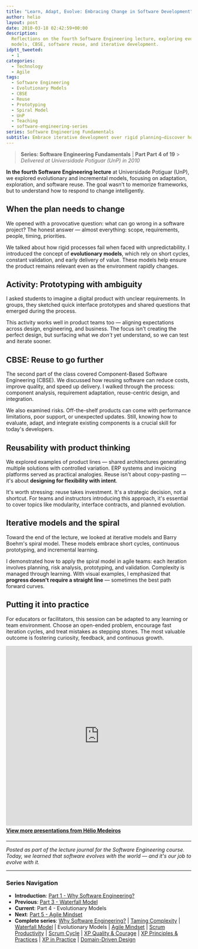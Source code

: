 ```yaml
---
title: "Learn, Adapt, Evolve: Embracing Change in Software Development"
author: helio
layout: post
date: 2010-03-18 02:42:59+00:00
description:
  Reflections on the fourth Software Engineering lecture, exploring evolutionary
  models, CBSE, software reuse, and iterative development.
idptt_tweeted:
  - 1
categories:
  - Technology
  - Agile
tags:
  - Software Engineering
  - Evolutionary Models
  - CBSE
  - Reuse
  - Prototyping
  - Spiral Model
  - UnP
  - Teaching
  - software-engineering-series
series: Software Engineering Fundamentals
subtitle: Embrace iterative development over rigid planning—discover how evolutionary models like spiral and incremental approaches handle uncertainty, reduce risk, and deliver value through continuous learning cycles
---
```


> **Series: Software Engineering Fundamentals** | **Part Part 4 of 19** > _Delivered at Universidade Potiguar (UnP) in 2010_

**In the fourth Software Engineering lecture** at Universidade Potiguar (UnP), we explored evolutionary and incremental models, focusing on adaptation, exploration, and software reuse. The goal wasn't to memorize frameworks, but to understand how to respond to change intelligently.

## When the plan needs to change

We opened with a provocative question: what can go wrong in a software project? The honest answer — almost everything: scope, requirements, people, timing, priorities.

We talked about how rigid processes fail when faced with unpredictability. I introduced the concept of **evolutionary models**, which rely on short cycles, constant validation, and early delivery of value. These models help ensure the product remains relevant even as the environment rapidly changes.

## Activity: Prototyping with ambiguity

I asked students to imagine a digital product with unclear requirements. In groups, they sketched quick interface prototypes and shared questions that emerged during the process.

This activity works well in product teams too — aligning expectations across design, engineering, and business. The focus isn't creating the perfect design, but surfacing what we _don't_ yet understand, so we can test and iterate sooner.

## CBSE: Reuse to go further

The second part of the class covered Component-Based Software Engineering (CBSE). We discussed how reusing software can reduce costs, improve quality, and speed up delivery. I walked through the process: component analysis, requirement adaptation, reuse-centric design, and integration.

We also examined risks. Off-the-shelf products can come with performance limitations, poor support, or unexpected updates. Still, knowing how to evaluate, adapt, and integrate existing components is a crucial skill for today's developers.

## Reusability with product thinking

We explored examples of product lines — shared architectures generating multiple solutions with controlled variation. ERP systems and invoicing platforms served as practical analogies. Reuse isn't about copy-pasting — it's about **designing for flexibility with intent**.

It's worth stressing: reuse takes investment. It's a strategic decision, not a shortcut. For teams and instructors introducing this approach, it's essential to cover topics like modularity, interface contracts, and planned evolution.

## Iterative models and the spiral

Toward the end of the lecture, we looked at iterative models and Barry Boehm's spiral model. These models embrace short cycles, continuous prototyping, and incremental learning.

I demonstrated how to apply the spiral model in agile teams: each iteration involves planning, risk analysis, prototyping, and validation. Complexity is managed through learning. With visual examples, I emphasized that **progress doesn't require a straight line** — sometimes the best path forward curves.

## Putting it into practice

For educators or facilitators, this session can be adapted to any learning or team environment. Choose an open-ended problem, encourage fast iteration cycles, and treat mistakes as stepping stones. The most valuable outcome is fostering curiosity, feedback, and continuous growth.

<div style="margin-bottom: 20px;">
<iframe src="https://www.slideshare.net/slideshow/embed_code/key/nsiybxGRHZeM7z" width="597" height="486" frameborder="0" marginwidth="0" marginheight="0" scrolling="no" style="border:1px solid #CCC; border-width:1px; margin-bottom:5px; max-width: 100%;" allowfullscreen></iframe>
<div style="margin-bottom:5px">
    <strong><a href="//www.slideshare.net/heliomedeiros" target="_blank">View more presentations from Hélio Medeiros</a></strong>
</div>
</div>

---

_Posted as part of the lecture journal for the Software Engineering course. Today, we learned that software evolves with the world — and it's our job to evolve with it._

---

### **Series Navigation**

- **Introduction**: [Part 1 - Why Software Engineering?](../2010-02-24-software-engineering-purpose/)
- **Previous**: [Part 3 - Waterfall Model](../2010-03-10-waterfall-model/)
- **Current**: Part 4 - Evolutionary Models
- **Next**: [Part 5 - Agile Mindset](../2010-03-26-agile-mindset/)
- **Complete series**: [Why Software Engineering?](../2010-02-24-software-engineering-purpose/) | [Taming Complexity](../2010-03-02-complexity-process/) | [Waterfall Model](../2010-03-10-waterfall-model/) | Evolutionary Models | [Agile Mindset](../2010-03-26-agile-mindset/) | [Scrum Productivity](../2010-04-03-scrum-productivity/) | [Scrum Cycle](../2010-04-11-scrum-cycle/) | [XP Quality & Courage](../2010-04-19-xp-quality-courage/) | [XP Principles & Practices](../2010-05-01-xp-principles-practices/) | [XP in Practice](../2010-05-08-applying-xp-strategies/) | [Domain-Driven Design](../2010-05-15-domain-driven-design/)
